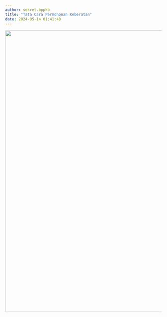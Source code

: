 ```yaml
---
author: sekret.bppkb
title: "Tata Cara Permohonan Keberatan"
date: 2024-05-14 01:41:48
---
```

<p><img src="/images/SeI0hPshB14xfcdMfP1s.png" alt="" width="640" height="904" /></p>
